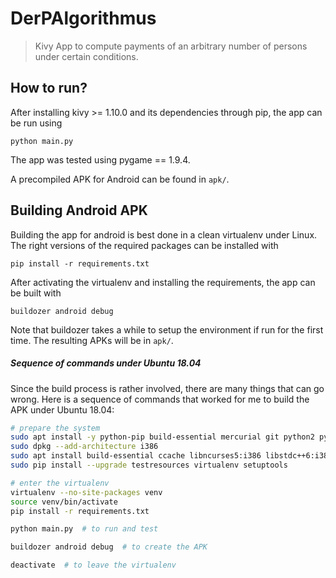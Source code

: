 # DerPAlgorithmus

> Kivy App to compute payments of an arbitrary number of persons under certain conditions.

## How to run?

After installing kivy >= 1.10.0 and its dependencies through pip, the app can be run using
```
python main.py
```
The app was tested using pygame == 1.9.4.

A precompiled APK for Android can be found in `apk/`.

## Building Android APK

Building the app for android is best done in a clean virtualenv under Linux. The right versions of the required packages can be installed with
```
pip install -r requirements.txt
```
After activating the virtualenv and installing the requirements, the app can be built with
```
buildozer android debug
```
Note that buildozer takes a while to setup the environment if run for the first time. The resulting APKs will be in `apk/`.

##### Sequence of commands under Ubuntu 18.04
Since the build process is rather involved, there are many things that can go wrong. Here is a sequence of commands that worked for me to build the APK under Ubuntu 18.04:
```bash
# prepare the system
sudo apt install -y python-pip build-essential mercurial git python2 python2-dev python3 python3-dev ffmpeg libsdl2-dev libsdl2-image-dev libsdl2-mixer-dev libsdl2-ttf-dev libsdl-image1.2-dev libsdl-mixer1.2-dev libsdl-ttf2.0-dev libsmpeg-dev libsdl1.2-dev libportmidi-dev libswscale-dev libavformat-dev libavcodec-dev zlib1g-dev libgstreamer1.0 gstreamer1.0-plugins-base gstreamer1.0-plugins-good
sudo dpkg --add-architecture i386
sudo apt install build-essential ccache libncurses5:i386 libstdc++6:i386 libgtk2.0-0:i386 libpangox-1.0-0:i386 libpangoxft-1.0-0:i386 libidn11:i386 python2.7 python2.7-dev openjdk-8-jdk unzip zlib1g-dev zlib1g:i386
sudo pip install --upgrade testresources virtualenv setuptools

# enter the virtualenv
virtualenv --no-site-packages venv
source venv/bin/activate
pip install -r requirements.txt

python main.py  # to run and test

buildozer android debug  # to create the APK

deactivate  # to leave the virtualenv
```
